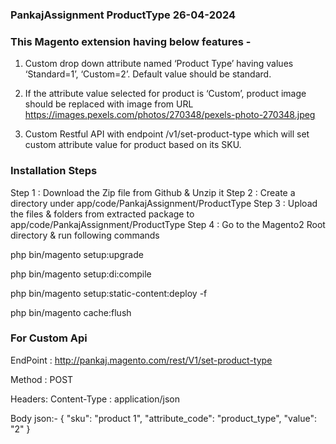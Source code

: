 
### PankajAssignment ProductType 26-04-2024

### This Magento extension having below features -

1) Custom drop down attribute named ‘Product Type’ having
values ‘Standard=1’, ‘Custom=2’. Default value should be standard.

2) If the attribute value selected for product is ‘Custom’, product image
should be replaced with image from URL
https://images.pexels.com/photos/270348/pexels-photo-270348.jpeg

3) Custom Restful API with endpoint /v1/set-product-type which
will set custom attribute value for product based on its SKU.



### Installation Steps

Step 1 : Download the Zip file from Github & Unzip it
Step 2 : Create a directory under app/code/PankajAssignment/ProductType
Step 3 : Upload the files & folders from extracted package to app/code/PankajAssignment/ProductType
Step 4 : Go to the Magento2 Root directory & run following commands

php bin/magento setup:upgrade

php bin/magento setup:di:compile

php bin/magento setup:static-content:deploy -f

php bin/magento cache:flush



### For Custom Api 

EndPoint : http://pankaj.magento.com/rest/V1/set-product-type

Method : POST

Headers:
Content-Type : application/json

Body json:-
{
    "sku": "product 1",
    "attribute_code": "product_type",
    "value": "2"
}